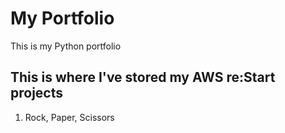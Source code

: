 # My Portfolio
This is my Python portfolio

## This is where I've stored my AWS re:Start projects ##

1. Rock, Paper, Scissors